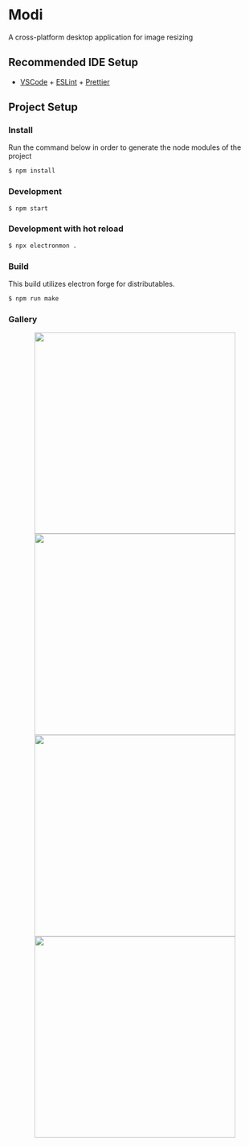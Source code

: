# Modi
A cross-platform desktop application for image resizing

## Recommended IDE Setup

- [VSCode](https://code.visualstudio.com/) + [ESLint](https://marketplace.visualstudio.com/items?itemName=dbaeumer.vscode-eslint) + [Prettier](https://marketplace.visualstudio.com/items?itemName=esbenp.prettier-vscode)

## Project Setup

### Install
Run the command below in order to generate the node modules of the project

```bash
$ npm install
```

### Development

```bash
$ npm start
```

### Development with hot reload

```bash
$ npx electronmon .
```

### Build
This build utilizes electron forge for distributables. 
```bash
$ npm run make
```

### Gallery
<div align="center">
<img src="https://github.com/user-attachments/assets/16c5c8bc-e962-43d1-b6ac-2a92e96871fd" width="400"/> <img src="https://github.com/user-attachments/assets/2a2afa54-dc9c-4194-8267-9e5c47f528c6" width="400"/>

</div>

<div align="center">
<img src="https://github.com/user-attachments/assets/d4373c37-e91e-4585-936c-99a8af6fa40a" width="400"/> <img src="https://github.com/user-attachments/assets/9678b931-037f-4603-9832-e8dfdc59bff1" width="400"/>
</div>

